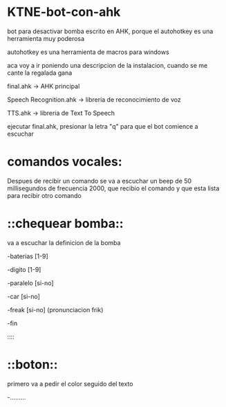 # KTNE-bot-con-ahk

bot para desactivar bomba escrito en AHK, porque el autohotkey es una herramienta muy poderosa

autohotkey es una herramienta de macros para windows



aca voy a ir poniendo una descripcion de la instalacion, cuando se me cante la regalada gana


final.ahk -> AHK principal

Speech Recognition.ahk -> libreria de reconocimiento de voz

TTS.ahk -> libreria de Text To Speech


ejecutar final.ahk, presionar la letra "q" para que el bot comience a escuchar


# comandos vocales:

Despues de recibir un comando se va a escuchar un beep de 50 millisegundos de frecuencia 2000, que recibio el comando y que esta lista para recibir otro comando

# ::chequear bomba::
va a escuchar la definicion de la bomba

-baterias [1-9]

-digito [1-9]

-paralelo [si-no]

-car [si-no]

-freak [si-no] (pronunciacion frik)

-fin

::::


# ::boton::

primero va a pedir el color seguido del texto

-.........
